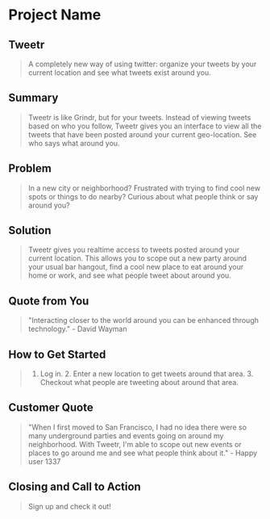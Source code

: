 # Project Name #

<!--
> This material was originally posted [here](http://www.quora.com/What-is-Amazons-approach-to-product-development-and-product-management). It is reproduced here for posterities sake.

There is an approach called "working backwards" that is widely used at Amazon. They work backwards from the customer, rather than starting with an idea for a product and trying to bolt customers onto it. While working backwards can be applied to any specific product decision, using this approach is especially important when developing new products or features.

For new initiatives a product manager typically starts by writing an internal press release announcing the finished product. The target audience for the press release is the new/updated product's customers, which can be retail customers or internal users of a tool or technology. Internal press releases are centered around the customer problem, how current solutions (internal or external) fail, and how the new product will blow away existing solutions.

If the benefits listed don't sound very interesting or exciting to customers, then perhaps they're not (and shouldn't be built). Instead, the product manager should keep iterating on the press release until they've come up with benefits that actually sound like benefits. Iterating on a press release is a lot less expensive than iterating on the product itself (and quicker!).

If the press release is more than a page and a half, it is probably too long. Keep it simple. 3-4 sentences for most paragraphs. Cut out the fat. Don't make it into a spec. You can accompany the press release with a FAQ that answers all of the other business or execution questions so the press release can stay focused on what the customer gets. My rule of thumb is that if the press release is hard to write, then the product is probably going to suck. Keep working at it until the outline for each paragraph flows.

Oh, and I also like to write press-releases in what I call "Oprah-speak" for mainstream consumer products. Imagine you're sitting on Oprah's couch and have just explained the product to her, and then you listen as she explains it to her audience. That's "Oprah-speak", not "Geek-speak".

Once the project moves into development, the press release can be used as a touchstone; a guiding light. The product team can ask themselves, "Are we building what is in the press release?" If they find they're spending time building things that aren't in the press release (overbuilding), they need to ask themselves why. This keeps product development focused on achieving the customer benefits and not building extraneous stuff that takes longer to build, takes resources to maintain, and doesn't provide real customer benefit (at least not enough to warrant inclusion in the press release).
 -->

## Tweetr ##
  > A completely new way of using twitter: organize your tweets by your current location and see what tweets exist around you.

## Summary ##
  > Tweetr is like Grindr, but for your tweets. Instead of viewing tweets based on who you follow, Tweetr gives you an interface to view all the tweets that have been posted around your current geo-location. See who says what around you.

## Problem ##
  > In a new city or neighborhood? Frustrated with trying to find cool new spots or things to do nearby? Curious about what people think or say around you?

## Solution ##
  > Tweetr gives you realtime access to tweets posted around your current location. This allows you to scope out a new party around your usual bar hangout, find a cool new place to eat around your home or work, and see what people tweet about around you.

## Quote from You ##
  > "Interacting closer to the world around you can be enhanced through technology." - David Wayman

## How to Get Started ##
  > 1. Log in. 2. Enter a new location to get tweets around that area. 3. Checkout what people are tweeting about around that area.

## Customer Quote ##
  > "When I first moved to San Francisco, I had no idea there were so many underground parties and events going on around my neighborhood. With Tweetr, I'm able to scope out new events or places to go around me and see what people think about it." - Happy user 1337

## Closing and Call to Action ##
  > Sign up and check it out!
